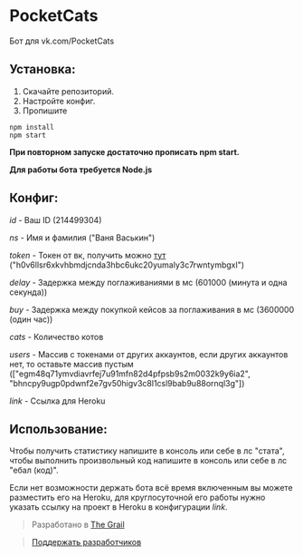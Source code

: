 # PocketCats
Бот для vk.com/PocketCats

## Установка:

1. Скачайте репозиторий.
2. Настройте конфиг.
3. Пропишите
```
npm install
npm start
```
**При повторном запуске достаточно прописать npm start.**

**Для работы бота требуется Node.js**

## Конфиг:

*id* - Ваш ID (214499304)

*ns* - Имя и фамилия ("Ваня Васькин")

*token* - Токен от вк, получить можно [тут](https://oauth.vk.com/authorize?client_id=6121396&scope=69632&redirect_uri=https://oauth.vk.com/blank.html&display=page&response_type=token&revoke=1) ("h0v6llsr6xkvhbmdjcnda3hbc6ukc20yumaly3c7rwntymbgxl")

*delay* - Задержка между поглаживаниями в мс (601000 (минута и одна секунда))

*buy* - Задержка между покупкой кейсов за поглаживания в мс (3600000 (один час))

*cats* - Количество котов

*users* - Массив с токенами от других аккаунтов, если других аккаунтов нет, то оставьте массив пустым (["egm48q71ymvdiavrfej7u91mfn82d4pfpsb9s2m0032k9y6ia2", "bhncpy9ugp0pdwnf2e7gv50higv3c8l1csl9bab9u88ornql3g"])

*link* - Ссылка для Heroku

## Использование:

Чтобы получить статистику напишите в консоль или себе в лс "стата", чтобы выполнить произвольный код напишите в консоль или себе в лс "ебал (код)".

Если нет возможности держать бота всё время включенным вы можете разместить его на Heroku, для круглосуточной его работы нужно указать ссылку на проект в Heroku в конфигурации *link*.

> Разработано в [The Grail](https://vk.com/The_Grail)

> [Поддержать разработчиков](https://qiwi.me/The_Grail)
